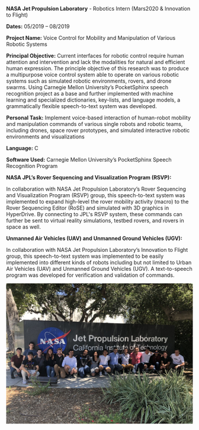 **NASA Jet Propulsion Laboratory** - Robotics Intern (Mars2020 & Innovation to Flight)

**Dates:** 05/2019 – 08/2019

**Project Name:** Voice Control for Mobility and Manipulation of Various Robotic Systems 

**Principal Objective:** Current interfaces for robotic control require human attention and intervention and lack the modalities for natural and efficient human expression. The principle objective of this research was to produce a multipurpose voice control system able to operate on various robotic systems such as simulated robotic environments, rovers, and drone swarms. Using Carnegie Mellon University’s PocketSphinx speech recognition project as a base and further implemented with machine learning and specialized dictionaries, key-lists, and language models, a grammatically flexible speech-to-text system was developed.

**Personal Task:** Implement voice-based interaction of human-robot mobility and manipulation commands of various single robots and robotic teams, including drones, space rover prototypes, and simulated interactive robotic environments and visualizations

**Language:** C 

**Software Used:** Carnegie Mellon University’s PocketSphinx Speech Recognition Program

**NASA JPL’s Rover Sequencing and Visualization Program (RSVP):**

In collaboration with NASA Jet Propulsion Laboratory’s Rover Sequencing and Visualization Program (RSVP) group, this speech-to-text system was implemented to expand high-level the rover mobility activity (macro) to the Rover Sequencing Editor (RoSE) and simulated with 3D graphics in HyperDrive. By connecting to JPL's RSVP system, these commands can further be sent to virtual reality simulations, testbed rovers, and rovers in space as well.

**Unmanned Air Vehicles (UAV) and Unmanned Ground Vehicles (UGV):**

In collaboration with NASA Jet Propulsion Laboratory’s Innovation to Flight group, this speech-to-text system was implemented to be easily implemented into different kinds of robots including but not limited to Urban Air Vehicles (UAV) and Unmanned Ground Vehicles (UGV). A text-to-speech program was developed for verification and validation of commands.


![Test Image 1](img/jpl_01.jpg)
